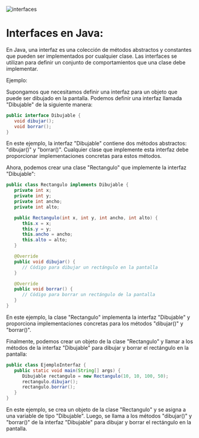 ![interfaces](https://user-images.githubusercontent.com/75398496/233380994-28d5e9a5-de5c-4697-bfe6-2c045b9665e9.png)

# Interfaces en Java:
En Java, una interfaz es una colección de métodos abstractos y constantes que pueden ser implementados por cualquier clase. Las interfaces se utilizan para definir un conjunto de comportamientos que una clase debe implementar.

Ejemplo:

Supongamos que necesitamos definir una interfaz para un objeto que puede ser dibujado en la pantalla. Podemos definir una interfaz llamada "Dibujable" de la siguiente manera:

```java
public interface Dibujable {
   void dibujar();
   void borrar();
}
```

En este ejemplo, la interfaz "Dibujable" contiene dos métodos abstractos: "dibujar()" y "borrar()". Cualquier clase que implemente esta interfaz debe proporcionar implementaciones concretas para estos métodos.

Ahora, podemos crear una clase "Rectangulo" que implemente la interfaz "Dibujable":

```java
public class Rectangulo implements Dibujable {
   private int x;
   private int y;
   private int ancho;
   private int alto;

   public Rectangulo(int x, int y, int ancho, int alto) {
      this.x = x;
      this.y = y;
      this.ancho = ancho;
      this.alto = alto;
   }

   @Override
   public void dibujar() {
      // Código para dibujar un rectángulo en la pantalla
   }

   @Override
   public void borrar() {
      // Código para borrar un rectángulo de la pantalla
   }
}
```

En este ejemplo, la clase "Rectangulo" implementa la interfaz "Dibujable" y proporciona implementaciones concretas para los métodos "dibujar()" y "borrar()".

Finalmente, podemos crear un objeto de la clase "Rectangulo" y llamar a los métodos de la interfaz "Dibujable" para dibujar y borrar el rectángulo en la pantalla:

```java
public class EjemploInterfaz {
   public static void main(String[] args) {
      Dibujable rectangulo = new Rectangulo(10, 10, 100, 50);
      rectangulo.dibujar();
      rectangulo.borrar();
   }
}
```

En este ejemplo, se crea un objeto de la clase "Rectangulo" y se asigna a una variable de tipo "Dibujable". Luego, se llama a los métodos "dibujar()" y "borrar()" de la interfaz "Dibujable" para dibujar y borrar el rectángulo en la pantalla.
